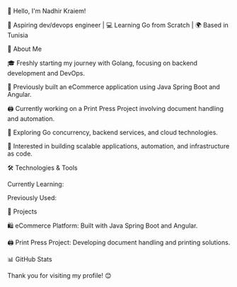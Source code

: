 👋 Hello, I'm Nadhir Kraiem!

🚀 Aspiring dev/devops engineer | 💻 Learning Go from Scratch | 🌍 Based in Tunisia

🌟 About Me

🎓 Freshly starting my journey with Golang, focusing on backend development and DevOps.

💼 Previously built an eCommerce application using Java Spring Boot and Angular.

🖨️ Currently working on a Print Press Project involving document handling and automation.

🌱 Exploring Go concurrency, backend services, and cloud technologies.

🎯 Interested in building scalable applications, automation, and infrastructure as code.

🛠️ Technologies & Tools

Currently Learning: 

Previously Used: 



💼 Projects

🛍️ eCommerce Platform: Built with Java Spring Boot and Angular.

🖨️ Print Press Project: Developing document handling and printing solutions.

📊 GitHub Stats


Thank you for visiting my profile! 😊

